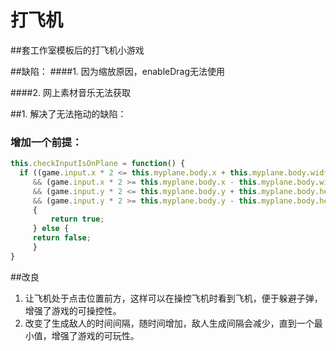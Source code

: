 # 打飞机
##套工作室模板后的打飞机小游戏

##缺陷：
####1. 因为缩放原因，enableDrag无法使用


####2. 网上素材音乐无法获取

##1.  解决了无法拖动的缺陷：	
### 增加一个前提：
```javascript
this.checkInputIsOnPlane = function() {
  if ((game.input.x * 2 <= this.myplane.body.x + this.myplane.body.width * 2)
	 && (game.input.x * 2 >= this.myplane.body.x - this.myplane.body.width * 2) 
	 && (game.input.y * 2 <= this.myplane.body.y + this.myplane.body.height * 2)
	 && (game.input.y * 2 >= this.myplane.body.y - this.myplane.body.height * 2))
	 {
   		 return true;
 	 } else {
     return false;
     }
}				
```
##改良
1. 让飞机处于点击位置前方，这样可以在操控飞机时看到飞机，便于躲避子弹，增强了游戏的可操控性。
2. 改变了生成敌人的时间间隔，随时间增加，敌人生成间隔会减少，直到一个最小值，增强了游戏的可玩性。